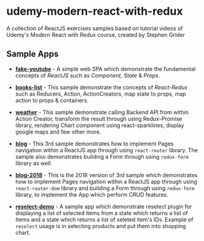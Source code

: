 # udemy-modern-react-with-redux

A collection of ReactJS exercises samples based on tutorial videos of Udemy's Modern React with Redux course, created by Stephen Grider

## Sample Apps

- [**fake-youtube**](https://github.com/WendySanarwanto/udemy-modern-react-with-redux/tree/master/fake-youtube) - A simple web SPA which demonstrate the fundamental concepts of *ReactJS* such as *Component*, *State* & *Props*.

- [**books-list**](https://github.com/WendySanarwanto/udemy-modern-react-with-redux/tree/master/books-list) - This sample demonstrate the concepts of *React-Redux* such as Reducers, Action, ActionCreators, map state to props, map action to props & containers.

- [**weather**](https://github.com/WendySanarwanto/udemy-modern-react-with-redux/tree/master/weather) - This sample demonstrate calling Backend API from within Action Creator, transform the result through using Redux-Promise library, rendering Chart component using react-sparklines, display google maps and few other more.

- [**blog**](https://github.com/WendySanarwanto/udemy-modern-react-with-redux/tree/master/blog) - This 3rd sample demonstrates how to implement Pages navigation within a ReactJS app through using `react-router` library. The sample also demonstrates building a Form through using `redux-form` library as well.

- [**blog-2018**](https://github.com/WendySanarwanto/udemy-modern-react-with-redux/tree/master/blog-2018) - This is the 2018 version of 3rd sample which demonstrates how to implement Pages navigation within a ReactJS app through using `react-router-dom` library and building a Form through using `redux-form` library, to implement the App which perform CRUD features.

- [**reselect-demo**](https://github.com/WendySanarwanto/udemy-modern-react-with-redux/tree/master/reselect-demo) - A sample app which demonstrate reselect plugin for displaying a list of selected items from a state which returns a list of Items and a state which returns a list of seleted item's IDs. Example of `reselect` usage is in selecting products and put them into shopping chart. 
